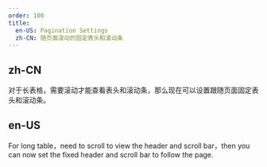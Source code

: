 ```yaml
---
order: 100
title:
  en-US: Pagination Settings
  zh-CN: 随页面滚动的固定表头和滚动条
---
```


## zh-CN

对于长表格，需要滚动才能查看表头和滚动条，那么现在可以设置跟随页面固定表头和滚动条。

## en-US

For long table，need to scroll to view the header and scroll bar，then you can now set the fixed header and scroll bar to follow the page.